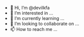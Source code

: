 - 👋 Hi, I’m @devilkfa
- 👀 I’m interested in ...
- 🌱 I’m currently learning ...
- 💞️ I’m looking to collaborate on ...
- 📫 How to reach me ...

<!---
devilkfa/devilkfa is a ✨ special ✨ repository because its `README.md` (this file) appears on your GitHub profile.
You can click the Preview link to take a look at your changes.
--->

